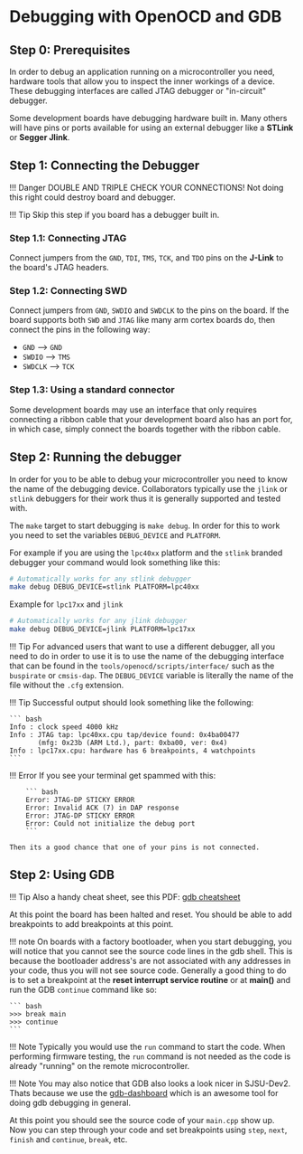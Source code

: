 # Debugging with OpenOCD and GDB

## Step 0: Prerequisites

In order to debug an application running on a microcontroller you need, hardware
tools that allow you to inspect the inner workings of a device. These debugging
interfaces are called JTAG debugger or "in-circuit" debugger.

Some development boards have debugging hardware built in. Many others will have
pins or ports available for using an external debugger like a **STLink** or
**Segger Jlink**.

## Step 1: Connecting the Debugger
!!! Danger
    DOUBLE AND TRIPLE CHECK YOUR CONNECTIONS! Not doing this right could destroy
    board and debugger.

!!! Tip
    Skip this step if you board has a debugger built in.

### Step 1.1: Connecting JTAG
Connect jumpers from the `GND`, `TDI`, `TMS`, `TCK`, and `TDO` pins on
the **J-Link** to the board's JTAG headers.

### Step 1.2: Connecting SWD
Connect jumpers from `GND`, `SWDIO` and `SWDCLK` to the pins on the board. If
the board supports both `SWD` and `JTAG` like many arm cortex boards do, then
connect the pins in the following way:

* `GND` --> `GND`
* `SWDIO` --> `TMS`
* `SWDCLK` --> `TCK`

### Step 1.3: Using a standard connector
Some development boards may use an interface that only requires connecting a
ribbon cable that your development board also has an port for, in which case,
simply connect the boards together with the ribbon cable.

## Step 2: Running the debugger
In order for you to be able to debug your microcontroller you need to know the
name of the debugging device. Collaborators typically use the `jlink`  or
`stlink` debuggers for their work thus it is generally supported and tested
with.

The `make` target to start debugging is `make debug`. In order for this to work
you need to set the variables `DEBUG_DEVICE` and `PLATFORM`.

For example if you are using the `lpc40xx` platform and the `stlink` branded
debugger your command would look something like this:

```bash
# Automatically works for any stlink debugger
make debug DEBUG_DEVICE=stlink PLATFORM=lpc40xx
```

Example for `lpc17xx` and `jlink`

```bash
# Automatically works for any jlink debugger
make debug DEBUG_DEVICE=jlink PLATFORM=lpc17xx
```

!!! Tip
    For advanced users that want to use a different debugger, all you need to do
    in order to use it is to use the name of the debugging interface that can be
    found in the `tools/openocd/scripts/interface/` such as the `buspirate` or
    `cmsis-dap`. The `DEBUG_DEVICE` variable is literally the name of the file
    without the `.cfg` extension.

!!! Tip
    Successful output should look something like the following:

    ``` bash
    Info : clock speed 4000 kHz
    Info : JTAG tap: lpc40xx.cpu tap/device found: 0x4ba00477
           (mfg: 0x23b (ARM Ltd.), part: 0xba00, ver: 0x4)
    Info : lpc17xx.cpu: hardware has 6 breakpoints, 4 watchpoints
    ```

!!! Error
    If you see your terminal get spammed with this:

        ``` bash
        Error: JTAG-DP STICKY ERROR
        Error: Invalid ACK (7) in DAP response
        Error: JTAG-DP STICKY ERROR
        Error: Could not initialize the debug port
        ```

    Then its a good chance that one of your pins is not connected.

## Step 2: Using GDB
!!! Tip
    Also a handy cheat sheet, see this PDF:
    [gdb cheatsheet](http://darkdust.net/files/GDB%20Cheat%20Sheet.pdf>)

At this point the board has been halted and reset. You should be able to add
breakpoints to add breakpoints at this point.

!!! note
    On boards with a factory bootloader, when you start debugging, you will
    notice that you cannot see the source code lines in the gdb shell. This is
    because the bootloader address's are not associated with any addresses in
    your code, thus you will not see source code. Generally a good thing to do
    is to set a breakpoint at the **reset interrupt service routine** or at
    **main()** and run the GDB `continue` command like so:

    ``` bash
    >>> break main
    >>> continue
    ```

!!! Note
    Typically you would use the `run` command to start the code. When performing
    firmware testing, the `run` command is not needed as the code is already
    "running" on the remote microcontroller.

!!! Note
    You may also notice that GDB also looks a look nicer in SJSU-Dev2. Thats
    because we use the
    [gdb-dashboard](https://github.com/cyrus-and/gdb-dashboard) which is an
    awesome tool for doing gdb debugging in general.

At this point you should see the source code of your `main.cpp` show up.
Now you can step through your code and set breakpoints using `step`,
`next`, `finish` and `continue`, `break`, etc.
